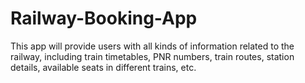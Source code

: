 # Railway-Booking-App
This app will provide users with all kinds of information related to the railway, including train timetables, PNR numbers, train routes, station details, available seats in different trains, etc.
